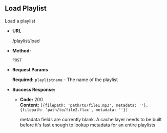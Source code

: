 **Load Playlist**
----
  Load a playlist

* **URL**

  /playlist/load

* **Method:**

  `POST`

*  **Request Params**

   **Required:**
   `playlistname` - The name of the playlist


* **Success Response:**

  * **Code:** 200 <br />
    **Content:** `[{filepath: 'path/to/file1.mp3', metadata: ''}, {filepath: 'path/to/file2.flac', metadata: ''}]`

    metadata fields are currently blank. A cache layer needs to be built before it's fast enough to lookup metadata for an entire playlists
